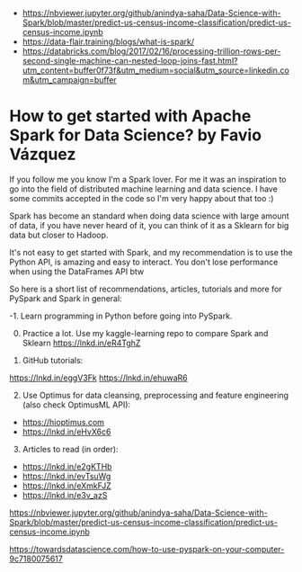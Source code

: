 * https://nbviewer.jupyter.org/github/anindya-saha/Data-Science-with-Spark/blob/master/predict-us-census-income-classification/predict-us-census-income.ipynb
* https://data-flair.training/blogs/what-is-spark/
* https://databricks.com/blog/2017/02/16/processing-trillion-rows-per-second-single-machine-can-nested-loop-joins-fast.html?utm_content=buffer0f73f&utm_medium=social&utm_source=linkedin.com&utm_campaign=buffer

# How to get started with Apache Spark for Data Science? by Favio Vázquez

If you follow me you know I'm a Spark lover. For me it was an inspiration to go into the field of distributed machine learning and data science. I have some commits accepted in the code so I'm very happy about that too :)

Spark has become an standard when doing data science with large amount of data, if you have never heard of it, you can think of it as a Sklearn for big data but closer to Hadoop.

It's not easy to get started with Spark, and my recommendation is to use the Python API, is amazing and easy to interact. You don't lose performance when using the DataFrames API btw

So here is a short list of recommendations, articles, tutorials and more for PySpark and Spark in general:

-1. Learn programming in Python before going into PySpark.

0. Practice a lot. Use my kaggle-learning repo to compare Spark and Sklearn https://lnkd.in/eR4TghZ

1.  GitHub tutorials:

https://lnkd.in/eggV3Fk
https://lnkd.in/ehuwaR6

2. Use Optimus for data cleansing, preprocessing and feature engineering (also check OptimusML API):

- https://hioptimus.com
- https://lnkd.in/eHvX6c6

3. Articles to read (in order):
- https://lnkd.in/e2gKTHb
- https://lnkd.in/evTsuWg
- https://lnkd.in/eXmkFJZ
- https://lnkd.in/e3v_azS

https://nbviewer.jupyter.org/github/anindya-saha/Data-Science-with-Spark/blob/master/predict-us-census-income-classification/predict-us-census-income.ipynb

https://towardsdatascience.com/how-to-use-pyspark-on-your-computer-9c7180075617
